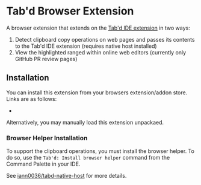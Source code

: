 # Tab'd Browser Extension

A browser extension that extends on the [Tab'd IDE extension](https://github.com/iann0036/tabd) in two ways:

1. Detect clipboard copy operations on web pages and passes its contents to the Tab'd IDE extension (requires native host installed)
2. View the highlighted ranged within online web editors (currently only GitHub PR review pages)

## Installation

You can install this extension from your browsers extension/addon store. Links are as follows:

- 

Alternatively, you may manually load this extension unpackaed.

### Browser Helper Installation

To support the clipboard operations, you must install the browser helper. To do so, use the `Tab'd: Install browser helper` command from the Command Palette in your IDE.

See [iann0036/tabd-native-host](https://github.com/iann0036/tabd-native-host) for more details.